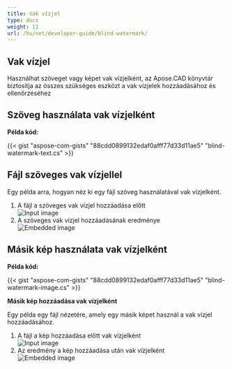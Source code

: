 ```yaml
---
title: Vak vízjel
type: docs
weight: 11
url: /hu/net/developer-guide/blind-watermark/
---
```


## **Vak vízjel**

Használhat szöveget vagy képet vak vízjelként, az Apose.CAD könyvtár biztosítja az összes szükséges eszközt a vak vízjelek hozzáadásához és ellenőrzéséhez

## **Szöveg használata vak vízjelként**

**Példa kód:**

{{< gist "aspose-com-gists" "88cdd0899132edaf0afff77d33d11ae5" "blind-watermark-text.cs" >}}

## **Fájl szöveges vak vízjellel**

Egy példa arra, hogyan néz ki egy fájl szöveg használatával vak vízjelként.

1. A fájl a szöveges vak vízjel hozzáadása előtt<br>
![Input image](/cad/_assets/guide/blind-watermark/Tyrannosaurus.dxf_input.png)<br>
1. A szöveges vak vízjel hozzáadásának eredménye<br>
![Embedded image](/cad/_assets/guide/blind-watermark/Tyrannosaurus.dxf_embedded.png)

## **Másik kép használata vak vízjelként**

**Példa kód:**

{{< gist "aspose-com-gists" "88cdd0899132edaf0afff77d33d11ae5" "blind-watermark-image.cs" >}}

**Másik kép hozzáadása vak vízjelként**

Egy példa egy fájl nézetére, amely egy másik képet használ a vak vízjel hozzáadásához.

1. A fájl a kép hozzáadása előtt vak vízjelként<br>
![Input image](/cad/_assets/guide/blind-watermark/robot_handling_cell.dwg_input.png)<br>
1. Az eredmény a kép hozzáadása után vak vízjelként<br>
![Embedded image](/cad/_assets/guide/blind-watermark/robot_handling_cell.dwg_embedded.png)

